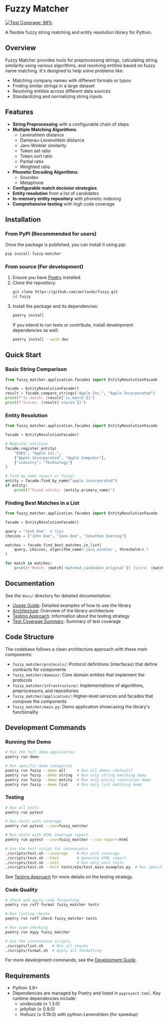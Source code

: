 # Fuzzy Matcher

[![Test Coverage: 98%](https://img.shields.io/badge/coverage-98%25-brightgreen.svg)](docs/test_coverage_summary.md)

A flexible fuzzy string matching and entity resolution library for Python.

## Overview

Fuzzy Matcher provides tools for preprocessing strings, calculating string similarity using various algorithms, and resolving entities based on fuzzy name matching. It's designed to help solve problems like:

- Matching company names with different formats or typos
- Finding similar strings in a large dataset
- Resolving entities across different data sources
- Standardizing and normalizing string inputs

## Features

- **String Preprocessing** with a configurable chain of steps
- **Multiple Matching Algorithms**:
  - Levenshtein distance
  - Damerau-Levenshtein distance
  - Jaro-Winkler similarity
  - Token set ratio
  - Token sort ratio
  - Partial ratio
  - Weighted ratio
- **Phonetic Encoding Algorithms**:
  - Soundex
  - Metaphone
- **Configurable match decision strategies**
- **Entity resolution** from a list of candidates
- **In-memory entity repository** with phonetic indexing
- **Comprehensive testing** with high code coverage

## Installation

### From PyPI (Recommended for users)

Once the package is published, you can install it using pip:

```bash
pip install fuzzy-matcher
```

### From source (For development)

1.  Ensure you have [Poetry](https://python-poetry.org/) installed.
2.  Clone the repository:
    ```bash
    git clone https://github.com/aorlando/fuzzy.git
    cd fuzzy
    ```
3.  Install the package and its dependencies:
    ```bash
    poetry install
    ```
    If you intend to run tests or contribute, install development dependencies as well:
    ```bash
    poetry install --with dev
    ```

## Quick Start

### Basic String Comparison

```python
from fuzzy_matcher.application.facades import EntityResolutionFacade

facade = EntityResolutionFacade()
result = facade.compare_strings("Apple Inc.", "Apple Incorporated")
print(f"Is match: {result['is_match']}")
print(f"Scores: {result['scores']}")
```

### Entity Resolution

```python
from fuzzy_matcher.application.facades import EntityResolutionFacade

facade = EntityResolutionFacade()

# Register entities
facade.register_entity(
    "E001", "Apple Inc.",
    ["Apple Incorporated", "Apple Computer"],
    {"industry": "Technology"}
)

# Find by name (exact or fuzzy)
entity = facade.find_by_name("apple incorporated")
if entity:
    print(f"Found entity: {entity.primary_name}")
```

### Finding Best Matches in a List

```python
from fuzzy_matcher.application.facades import EntityResolutionFacade

facade = EntityResolutionFacade()

query = "Jonh Doe"  # Typo
choices = ["John Doe", "Jane Doe", "Jonathan Doering"]

matches = facade.find_best_matches_in_list(
    query, choices, algorithm_name='jaro_winkler', threshold=0.7
)

for match in matches:
    print(f"Match: {match['matched_candidate_original']} (Score: {match['score']})")
```

## Documentation

See the `docs/` directory for detailed documentation:

- [Usage Guide](docs/usage.md): Detailed examples of how to use the library
- [Architecture](docs/architecture.md): Overview of the library architecture
- [Testing Approach](docs/testing.md): Information about the testing strategy
- [Test Coverage Summary](docs/test_coverage_summary.md): Summary of test coverage

## Code Structure

The codebase follows a clean architecture approach with these main components:

- `fuzzy_matcher/protocols/`: Protocol definitions (interfaces) that define contracts for components
- `fuzzy_matcher/domain/`: Core domain entities that implement the protocols
- `fuzzy_matcher/infrastructure/`: Implementations of algorithms, preprocessors, and repositories
- `fuzzy_matcher/application/`: Higher-level services and facades that compose the components
- `fuzzy_matcher/main.py`: Demo application showcasing the library's functionality

## Development Commands

### Running the Demo

```bash
# Run the full demo application
poetry run demo

# Run specific demo categories
poetry run fuzzy --demo all     # Run all demos (default)
poetry run fuzzy --demo string  # Run only string matching demo
poetry run fuzzy --demo entity  # Run only entity resolution demo
poetry run fuzzy --demo list    # Run only list matching demo
```

### Testing

```bash
# Run all tests
poetry run pytest

# Run tests with coverage
poetry run pytest --cov=fuzzy_matcher

# Run tests with HTML coverage report
poetry run pytest --cov=fuzzy_matcher --cov-report=html

# Use the test script for convenience
./scripts/test.sh --coverage    # Run with coverage
./scripts/test.sh --html        # Generate HTML report
./scripts/test.sh --unit        # Run only unit tests
./scripts/test.sh --test tests/e2e/test_main_examples.py  # Run specific test
```

See [Testing Approach](docs/testing.md) for more details on the testing strategy.

### Code Quality

```bash
# Check and apply code formatting
poetry run ruff format fuzzy_matcher tests

# Run linting checks
poetry run ruff check fuzzy_matcher tests

# Run type checking
poetry run mypy fuzzy_matcher

# Use the convenience scripts
./scripts/lint.sh    # Run all checks
./scripts/format.sh  # Apply all formatting
```

For more development commands, see the [Development Guide](DEV.md).

## Requirements

- Python 3.8+
- Dependencies are managed by Poetry and listed in `pyproject.toml`. Key runtime dependencies include:
  - unidecode (≥ 1.3.0)
  - jellyfish (≥ 0.9.0)
  - thefuzz (≥ 0.19.0) with python-Levenshtein (for speedup)
